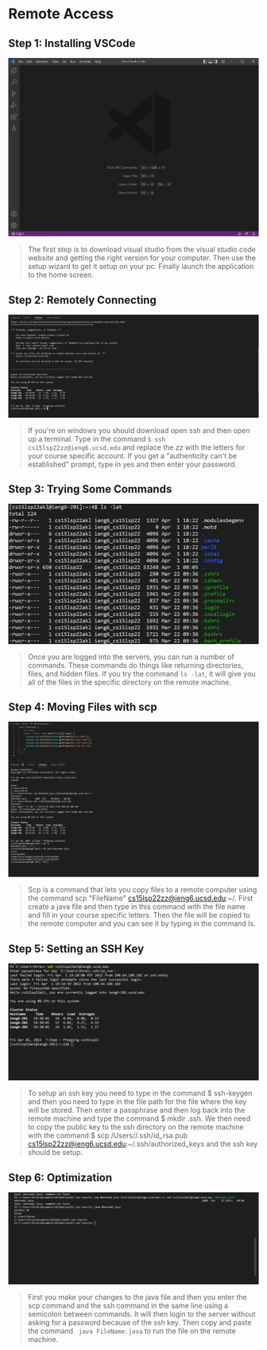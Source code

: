 # Remote Access

## Step 1: Installing VSCode
<img src="https://github.com/Shresthhooda/cse15l-lab-reports/blob/main/visual%20studio%20screenshot%201.PNG?raw=true" alt="Image" />



>The first step is to download visual studio from the visual studio code website and getting the right version for your computer. Then use the setup wizard to get it setup on your pc. Finally launch the application to the home screen.

## Step 2: Remotely Connecting
<img src="https://github.com/Shresthhooda/cse15l-lab-reports/blob/main/login%202.PNG?raw=true" alt="Image" />

>If you're on windows you should download open ssh and then open up a terminal. Type in the command ` $ ssh cs15lsp22zz@ieng6.ucsd.edu ` and replace the zz with the letters for your course specific account. If you get a "authenticity can't be established" prompt, type in yes and then enter your password.

## Step 3: Trying Some Commands
<img src="https://github.com/Shresthhooda/cse15l-lab-reports/blob/main/command%20try%203.PNG?raw=true" alt="Image" />

>Once you are logged into the servers, you can run a number of commands. These commands do things like returning directories, files, and hidden files. If you try the command ` ls -lat `, it will give you all of the files in the specific directory on the remote machine.

## Step 4: Moving Files with scp
<img src="https://github.com/Shresthhooda/cse15l-lab-reports/blob/main/scp%20ssh%204.PNG?raw=true" alt="Image" />

>Scp is a command that lets you copy files to a remote computer using the command scp "FileName" cs15lsp22zz@ieng6.ucsd.edu:~/. First create a java file and then type in this command with the file name and fill in your course specific letters. Then the file will be copied to the remote computer and you can see it by typing in the command ls.

## Step 5: Setting an SSH Key
<img src="https://github.com/Shresthhooda/cse15l-lab-reports/blob/main/no%20password%205.PNG?raw=true" alt="Image" />

>To setup an ssh key you need to type in the command $ ssh-keygen and then you need to type in the file path for the file where the key will be stored. Then enter a passphrase and then log back into the remote machine and type the command $ mkdir .ssh. We then need to copy the public key to the ssh directory on the remote machine with the command $ scp /Users/<user-name>/.ssh/id_rsa.pub cs15lsp22zz@ieng6.ucsd.edu:~/.ssh/authorized_keys and the ssh key should be setup.

## Step 6: Optimization
<img src="https://github.com/Shresthhooda/cse15l-lab-reports/blob/main/Capture%206.PNG?raw=true" alt="Image" />

>First you make your changes to the java file and then you enter the scp command and the ssh command in the same line using a semicolon between commands. It will then login to the server without asking for a password because of the ssh key. Then copy and paste the command ` java FileName.java` to run the file on the remote machine.
